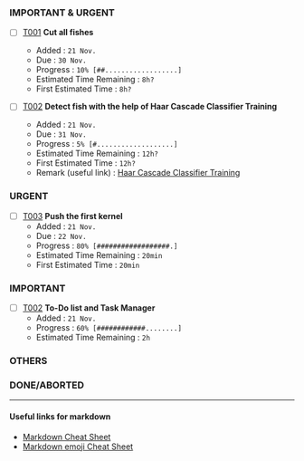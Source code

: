 
### IMPORTANT & URGENT
- [ ] [T001](Tasks/T001.md) **Cut all fishes**  
  - Added : <code>21 Nov.</code>   
  - Due : <code>30 Nov.</code>   
  - Progress : <code>10% [##..................]</code>   
  - Estimated Time Remaining : <code>8h?</code>   
  - First Estimated Time : <code>8h?</code>    
  
- [ ] [T002](Tasks/T002.md) **Detect fish with the help of Haar Cascade Classifier Training**  
  - Added : <code>21 Nov.</code>   
  - Due : <code>31 Nov.</code>   
  - Progress : <code>5% [#...................]</code>   
  - Estimated Time Remaining : <code>12h?</code>   
  - First Estimated Time : <code>12h?</code>    
  - Remark (useful link) : [Haar Cascade Classifier Training](http://www.trevorsherrard.com/Haar_training.html)
  
### URGENT

- [ ] [T003](Tasks/T003.md) **Push the first kernel**  
  - Added : <code>21 Nov.</code>   
  - Due : <code>22 Nov.</code>   
  - Progress : <code>80% [##################.]</code>   
  - Estimated Time Remaining : <code>20min</code>   
  - First Estimated Time : <code>20min</code>    


### IMPORTANT

- [ ] [T002](Tasks/T002.md) **To-Do list and Task Manager**
  - Added : <code>21 Nov.</code>
  - Progress : <code>60% [############........]</code>
  - Estimated Time Remaining : <code>2h</code>

### OTHERS

### DONE/ABORTED


------

#### Useful links for markdown
- [Markdown Cheat Sheet](https://github.com/adam-p/markdown-here/wiki/Markdown-Cheatsheet)
- [Markdown emoji Cheat Sheet](http://www.webpagefx.com/tools/emoji-cheat-sheet/)
